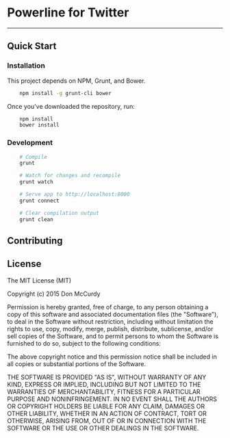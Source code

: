 # Powerline for Twitter

***

## Quick Start

### Installation

This project depends on NPM, Grunt, and Bower.

```bash
	npm install -g grunt-cli bower
```

Once you've downloaded the repository, run:

```bash
	npm install
	bower install
```

### Development

```bash
	# Compile
	grunt

	# Watch for changes and recompile
	grunt watch

	# Serve app to http://localhost:8000
	grunt connect

	# Clear compilation output
	grunt clean
```

## Contributing

## License

The MIT License (MIT)

Copyright (c) 2015 Don McCurdy

Permission is hereby granted, free of charge, to any person obtaining a copy
of this software and associated documentation files (the "Software"), to deal
in the Software without restriction, including without limitation the rights
to use, copy, modify, merge, publish, distribute, sublicense, and/or sell
copies of the Software, and to permit persons to whom the Software is
furnished to do so, subject to the following conditions:

The above copyright notice and this permission notice shall be included in
all copies or substantial portions of the Software.

THE SOFTWARE IS PROVIDED "AS IS", WITHOUT WARRANTY OF ANY KIND, EXPRESS OR
IMPLIED, INCLUDING BUT NOT LIMITED TO THE WARRANTIES OF MERCHANTABILITY,
FITNESS FOR A PARTICULAR PURPOSE AND NONINFRINGEMENT. IN NO EVENT SHALL THE
AUTHORS OR COPYRIGHT HOLDERS BE LIABLE FOR ANY CLAIM, DAMAGES OR OTHER
LIABILITY, WHETHER IN AN ACTION OF CONTRACT, TORT OR OTHERWISE, ARISING FROM,
OUT OF OR IN CONNECTION WITH THE SOFTWARE OR THE USE OR OTHER DEALINGS IN
THE SOFTWARE.